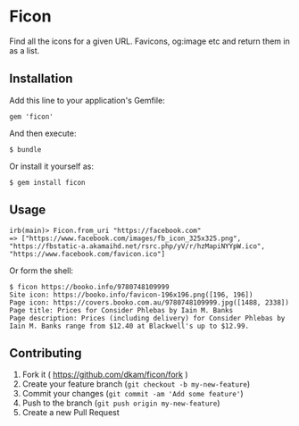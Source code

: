 # Ficon

Find all the icons for a given URL.  Favicons, og:image etc and return them in as a list.

## Installation

Add this line to your application's Gemfile:

    gem 'ficon'

And then execute:

    $ bundle

Or install it yourself as:

    $ gem install ficon

## Usage

    irb(main)> Ficon.from_uri "https://facebook.com"
    => ["https://www.facebook.com/images/fb_icon_325x325.png", "https://fbstatic-a.akamaihd.net/rsrc.php/yV/r/hzMapiNYYpW.ico", "https://www.facebook.com/favicon.ico"]

Or form the shell:

    $ ficon https://booko.info/9780748109999
    Site icon: https://booko.info/favicon-196x196.png([196, 196])
    Page icon: https://covers.booko.com.au/9780748109999.jpg([1488, 2338])
    Page title: Prices for Consider Phlebas by Iain M. Banks
    Page description: Prices (including delivery) for Consider Phlebas by Iain M. Banks range from $12.40 at Blackwell's up to $12.99.

## Contributing

1. Fork it ( https://github.com/dkam/ficon/fork )
2. Create your feature branch (`git checkout -b my-new-feature`)
3. Commit your changes (`git commit -am 'Add some feature'`)
4. Push to the branch (`git push origin my-new-feature`)
5. Create a new Pull Request
